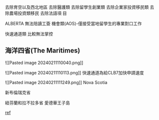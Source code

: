 
去除育空以及西北地區
去除醫護類
去除留學生創業類
去除企業家投資移民類
去除農場投資類移民
去除法語項 目




ALBERTA
無法陪讀工簽
機會類(AOS)-僅接受當地留學生的專業對口工作

快速通道類
比較無法掌控




## 海洋四省(The Maritimes)
![[Pasted image 20240211110040.png]]

![[Pasted image 20240211110113.png]]
快速通道為給CLB7加快申請速度

![[Pasted image 20240211111249.png]]
Nova Scotia

新布倫瑞克省

紐芬蘭和拉不拉多省
愛德華王子島

[ref](https://www.youtube.com/watch?v=0ubrkOhd-E8&list=PLGMrzTnCOjdSgYh6726zwh-pHRd0-28x9)


